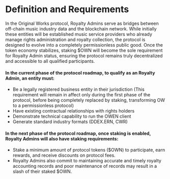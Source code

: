 # Definition and Requirements

In the Original Works protocol, Royalty Admins serve as bridges between off-chain music industry data and the blockchain network. While initially these entities will be established music service providers who already manage rights administration and royalty collection, the protocol is designed to evolve into a completely permissionless public good. Once the token economy stabilizes, staking $OWN will become the sole requirement for Royalty Admin status, ensuring the protocol remains truly decentralized and accessible to all qualified participants.

#### In the current phase of the protocol roadmap, to qualify as an Royalty Admin, an entity must:

* Be a legally registered business entity in their jurisdiction (This requirement will remain in affect only during the first phase of the protocol, before being completely replaced by staking, transforming OW to a permissionless protocol)
* Have existing contractual relationships with rights holders
* Demonstrate technical capability to run the OWEN client
* Generate standard industry formats (DDEX.ERN, CWR)

#### In the next phase of the protocol roadmap, once staking is enabled, Royalty Admins will also have staking requirements:

* Stake a minimum amount of protocol tokens ($OWN) to participate, earn rewards, and receive discounts on protocol fees.
* Royalty Admins also commit to maintaining accurate and timely royalty accounting records and poor maintenance of records may result in a slash of their staked $OWN.&#x20;
